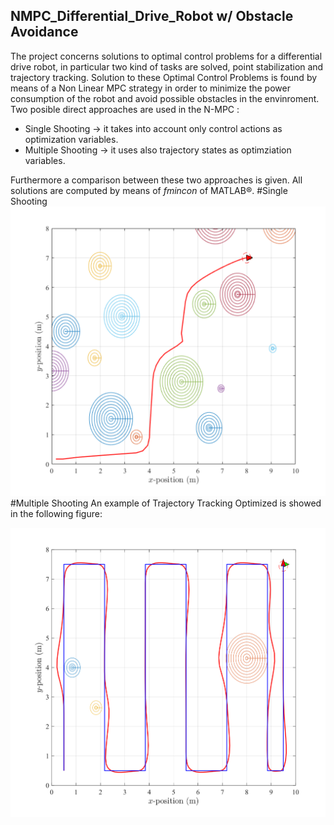 ## NMPC_Differential_Drive_Robot w/ Obstacle Avoidance
The project concerns solutions to optimal control problems for a differential drive robot, in particular two kind of tasks are solved, point stabilization and trajectory tracking.
Solution to these Optimal Control Problems is found by means of a Non Linear MPC strategy in order to minimize the power consumption of the robot and avoid possible obstacles in the envinroment.
Two posible direct approaches are used in the N-MPC :
* Single Shooting -> it takes into account only control actions as optimization variables.
* Multiple Shooting -> it uses also trajectory states as optimziation variables.

Furthermore a comparison between these two approaches is given. All solutions are computed by means of *fmincon* of MATLAB®.
#Single Shooting 
![alt text](https://github.com/DT-Repo/NMPC_Differential_Drive_Robot/blob/master/Images/single_comp.svg)
#Multiple Shooting
An example of Trajectory Tracking Optimized is showed in the following figure:

![alt text](https://github.com/DT-Repo/NMPC_Differential_Drive_Robot/blob/master/Images/traj_trek.svg?raw=true)
 
